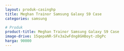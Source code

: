 ```yaml
---
layout: produk-casinghp
title: Meghan Trainor Samsung Galaxy S9 Case
categories: samsung

# Produk
product-title: Meghan Trainor Samsung Galaxy S9 Case
image-drive: 15qepaNR-SFx3a2wFdng8GHBoyt-zDgPc
harga: 90000
---
```

